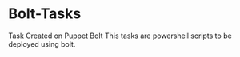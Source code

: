 # Bolt-Tasks
Task Created on Puppet Bolt
This tasks are powershell scripts to be deployed using bolt.
